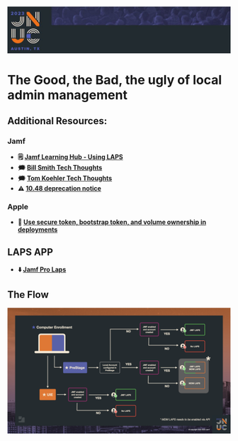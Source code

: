 ![header](img/header.jpg)
# The Good, the Bad, the ugly of local admin management

## Additional Resources:

### Jamf
- **🗒️ [Jamf Learning Hub - Using LAPS](https://learn.jamf.com/bundle/technical-paper-laps-current/page/Using_LAPS.html)**
- **🗯 [Bill Smith Tech Thoughts](https://community.jamf.com/t5/tech-thoughts/how-to-securely-manage-local-admin-passwords-with-jamf-pro-and/ba-p/289969)**
- **🗯 [Tom Koehler Tech Thoughts](https://community.jamf.com/t5/tech-thoughts/laps-enhancements-and-changes-to-the-uie-management-account/ba-p/297191)** 
- **⚠️ [10.48 deprecation notice](https://learn.jamf.com/bundle/jamf-pro-release-notes-10.48.0/page/Deprecations_and_Removals.html)** 

### Apple
- ** [Use secure token, bootstrap token, and volume ownership in deployments](https://support.apple.com/guide/deployment/dep24dbdcf9e/)** 

## LAPS APP

- **⬇️ [Jamf Pro Laps](https://github.com/jamf/jamf-laps-public)** 

## The Flow
![flowchart](img/flow.png)
